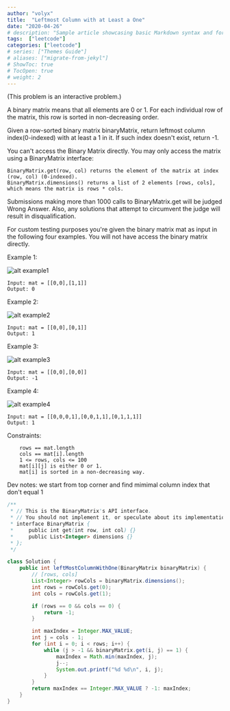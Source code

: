 ```yaml
---
author: "volyx"
title:  "Leftmost Column with at Least a One"
date: "2020-04-26"
# description: "Sample article showcasing basic Markdown syntax and formatting for HTML elements."
tags:  ["leetcode"]
categories: ["leetcode"]
# series: ["Themes Guide"]
# aliases: ["migrate-from-jekyl"]
# ShowToc: true
# TocOpen: true
# weight: 2
---
```


(This problem is an interactive problem.)

A binary matrix means that all elements are 0 or 1. For each individual row of the matrix, this row is sorted in non-decreasing order.

Given a row-sorted binary matrix binaryMatrix, return leftmost column index(0-indexed) with at least a 1 in it. If such index doesn't exist, return -1.

You can't access the Binary Matrix directly.  You may only access the matrix using a BinaryMatrix interface:

    BinaryMatrix.get(row, col) returns the element of the matrix at index (row, col) (0-indexed).
    BinaryMatrix.dimensions() returns a list of 2 elements [rows, cols], which means the matrix is rows * cols.

Submissions making more than 1000 calls to BinaryMatrix.get will be judged Wrong Answer.  Also, any solutions that attempt to circumvent the judge will result in disqualification.

For custom testing purposes you're given the binary matrix mat as input in the following four examples. You will not have access the binary matrix directly.

Example 1:

![alt example1](https://assets.leetcode.com/uploads/2019/10/25/untitled-diagram-5.jpg)
```
Input: mat = [[0,0],[1,1]]
Output: 0
```

Example 2:

![alt example2](https://assets.leetcode.com/uploads/2019/10/25/untitled-diagram-4.jpg)
```
Input: mat = [[0,0],[0,1]]
Output: 1
```

Example 3:

![alt example3](https://assets.leetcode.com/uploads/2019/10/25/untitled-diagram-3.jpg)
```
Input: mat = [[0,0],[0,0]]
Output: -1
```

Example 4:

![alt example4](https://assets.leetcode.com/uploads/2019/10/25/untitled-diagram-6.jpg)
```
Input: mat = [[0,0,0,1],[0,0,1,1],[0,1,1,1]]
Output: 1
```

Constraints:
```
    rows == mat.length
    cols == mat[i].length
    1 <= rows, cols <= 100
    mat[i][j] is either 0 or 1.
    mat[i] is sorted in a non-decreasing way.
```

Dev notes: we start from top corner and find mimimal column index that don't equal 1

```java
/**
 * // This is the BinaryMatrix's API interface.
 * // You should not implement it, or speculate about its implementation
 * interface BinaryMatrix {
 *     public int get(int row, int col) {}
 *     public List<Integer> dimensions {}
 * };
 */

class Solution {
    public int leftMostColumnWithOne(BinaryMatrix binaryMatrix) {
        // [rows, cols]
        List<Integer> rowCols = binaryMatrix.dimensions();
        int rows = rowCols.get(0);
        int cols = rowCols.get(1);

        if (rows == 0 && cols == 0) {
            return -1;
        }

        int maxIndex = Integer.MAX_VALUE;
        int j = cols - 1;
        for (int i = 0; i < rows; i++) {
            while (j > -1 && binaryMatrix.get(i, j) == 1) {
                maxIndex = Math.min(maxIndex, j);
                j--;
                System.out.printf("%d %d\n", i, j);
            }
        }
        return maxIndex == Integer.MAX_VALUE ? -1: maxIndex;
    }
}
